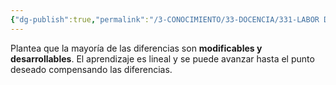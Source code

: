 ```yaml
---
{"dg-publish":true,"permalink":"/3-CONOCIMIENTO/33-DOCENCIA/331-LABOR DOCENTE/Modelo compensatorio/"}
---
```


Plantea que la mayoría de las diferencias son **modificables y desarrollables**. El aprendizaje es lineal y se puede avanzar hasta el punto deseado compensando las diferencias.